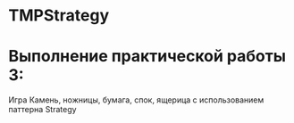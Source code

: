 # TMPStrategy
# Выполнение практической работы 3: 
Игра Камень, ножницы, бумага, спок, ящерица с использованием паттерна Strategy
